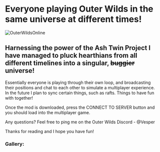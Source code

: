 # Everyone playing Outer Wilds in the same universe at different times!
![OuterWildsOnline](https://user-images.githubusercontent.com/59376295/142877361-fccba3dd-5103-450d-8cb5-561415cf6c17.png)

## Harnessing the power of the Ash Twin Project I have managed to pluck hearthians from all different timelines into a singular, ~~buggier~~ universe!

Essentially everyone is playing through their own loop, and broadcasting their positions and chat to each other to simulate a multiplayer experience.
In the future I plan to sync certain things, such as rafts. Things to have fun with together!

Once the mod is downloaded, press the CONNECT TO SERVER button and you should load into the multiplayer game.

Any questions? Feel free to ping me on the Outer Wilds Discord - @Vesper

Thanks for reading and I hope you have fun!

### Gallery:
